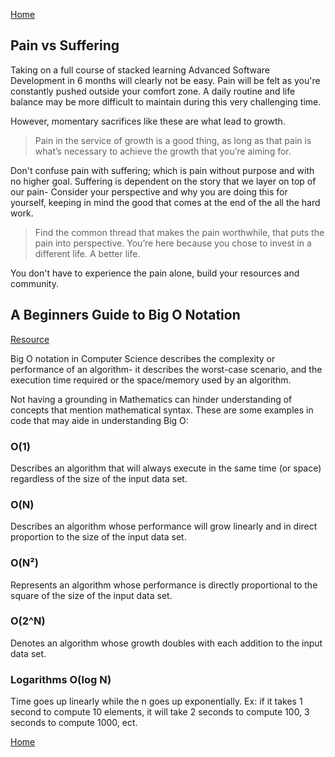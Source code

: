 [Home](../README.md)

## Pain vs Suffering

Taking on a full course of stacked learning Advanced Software Development in 6 months will clearly not be easy. Pain will be felt as you're constantly pushed outside your comfort zone. A daily routine and life balance may be more difficult to maintain during this very challenging time.  

However, momentary sacrifices like these are what lead to growth.  

> Pain in the service of growth is a good thing, as long as that pain is what’s necessary to achieve the growth that you’re aiming for.  

Don't confuse pain with suffering; which is pain without purpose and with no higher goal. Suffering is dependent on the story that we layer on top of our pain- Consider your perspective and why you are doing this for yourself, keeping in mind the good that comes at the end of the all the hard work.

> Find the common thread that makes the pain worthwhile, that puts the pain into perspective. You’re here because you chose to invest in a different life. A better life.

You don't have to experience the pain alone, build your resources and community.

## A Beginners Guide to Big O Notation 
[Resource](https://rob-bell.net/2009/06/a-beginners-guide-to-big-o-notation)  

Big O notation in Computer Science describes the complexity or performance of an algorithm- it describes the worst-case scenario, and the execution time required or the space/memory used by an algorithm.  

Not having a grounding in Mathematics can hinder understanding of concepts that mention mathematical syntax. These are some examples in code that may aide in understanding Big O:  

### O(1)

Describes an algorithm that will always execute in the same time (or space) regardless of the size of the input data set.  

### O(N)

Describes an algorithm whose performance will grow linearly and in direct proportion to the size of the input data set.  

### O(N²) 

Represents an algorithm whose performance is directly proportional to the square of the size of the input data set.  

### O(2^N) 

Denotes an algorithm whose growth doubles with each addition to the input data set.  

### Logarithms O(log N)

Time goes up linearly while the n goes up exponentially. Ex: if it takes 1 second to compute 10 elements, it will take 2 seconds to compute 100, 3 seconds to compute 1000, ect.

[Home](../README.md)

